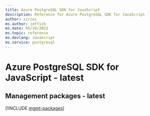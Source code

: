 ```yaml
---
title: Azure PostgreSQL SDK for JavaScript
description: Reference for Azure PostgreSQL SDK for JavaScript
author: xirzec
ms.author: jeffish
ms.date: 05/16/2022
ms.topic: reference
ms.devlang: JavaScript
ms.service: postgresql
---
```

# Azure PostgreSQL SDK for JavaScript - latest
## Management packages - latest
[!INCLUDE [mgmt-packages](postgresql-mgmt-index.md)]
